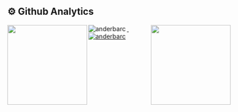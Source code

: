  ## ⚙️ Github Analytics
<div align="center" dir="auto">

  <a href="https://github.com/anderbarc">
  <img align="left" height="180em" src="https://github-readme-stats.vercel.app/api?username=anderbarc&show_icons=true&theme=dark&include_all_commits=true&count_private=true"/>
  <img align="right" height="180em" src="https://github-readme-stats.vercel.app/api/top-langs/?username=anderbarc&layout=compact&langs_count=7&theme=dark"/>
 
</div>

 
 <p><img align="left" src="https://github-readme-stats.vercel.app/api/top-langs?username=anderbarc&show_icons=true&locale=en&layout=compact" alt="anderbarc" /></p>

<p>&nbsp;<img align="center" src="https://github-readme-stats.vercel.app/api?username=anderbarc&show_icons=true&locale=en&count_private=true" alt="anderbarc" /></p>
